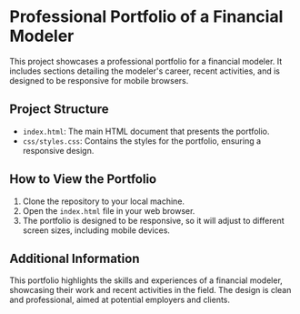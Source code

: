 # Professional Portfolio of a Financial Modeler

This project showcases a professional portfolio for a financial modeler. It includes sections detailing the modeler's career, recent activities, and is designed to be responsive for mobile browsers.

## Project Structure

- `index.html`: The main HTML document that presents the portfolio.
- `css/styles.css`: Contains the styles for the portfolio, ensuring a responsive design.

## How to View the Portfolio

1. Clone the repository to your local machine.
2. Open the `index.html` file in your web browser.
3. The portfolio is designed to be responsive, so it will adjust to different screen sizes, including mobile devices.

## Additional Information

This portfolio highlights the skills and experiences of a financial modeler, showcasing their work and recent activities in the field. The design is clean and professional, aimed at potential employers and clients.